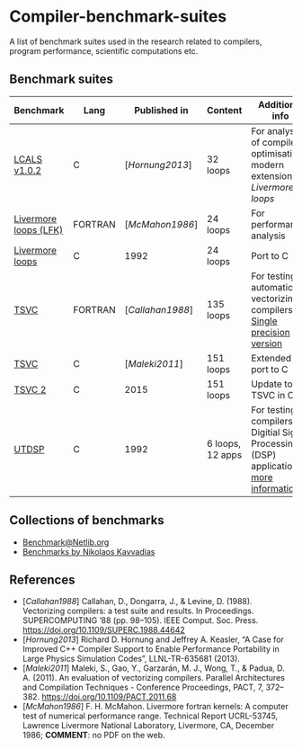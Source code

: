 # Compiler-benchmark-suites
A list of benchmark suites used in the research related to compilers, program performance, scientific computations etc.

## Benchmark suites

| Benchmark                                                                                 | Lang    | Published in     | Content          | Additional info                                                                                                                                                |
|-------------------------------------------------------------------------------------------|---------|------------------|------------------|----------------------------------------------------------------------------------------------------------------------------------------------------------------|
| [LCALS v1.0.2](https://computation.llnl.gov/projects/co-design/download/lcals-v1.0.2.tgz) | C       | [_Hornung2013_]  | 32 loops         | For analysis of compiler optimisations; modern extension to _Livermore loops_                                                                                  |
| [Livermore loops (LFK)](https://www.netlib.org/benchmark/livermore)                       | FORTRAN | [_McMahon1986_]  | 24 loops         | For performance analysis                                                                                                                                       |
| [Livermore loops](https://www.netlib.org/benchmark/livermorec)                            | C       | 1992             | 24 loops         | Port to C                                                                                                                                                      |
| [TSVC](https://www.netlib.org/benchmark/vectord)                                          | FORTRAN | [_Callahan1988_] | 135 loops        | For testing automatic vectorizing compilers; [Single precision version](https://www.netlib.org/benchmark/vectors)                                              |
| [TSVC](http://polaris.cs.uiuc.edu/~maleki1/TSVC.tar.gz)                                   | C       | [_Maleki2011_]   | 151 loops        | Extended port to C                                                                                                                                             |
| [TSVC 2](https://github.com/UoB-HPC/TSVC_2)                                               | C       | 2015             | 151 loops        | Update to TSVC in C                                                                                                                                            |
| [UTDSP](http://www.eecg.toronto.edu/~corinna/DSP/infrastructure/UTDSP.tar.gz)             | C       | 1992             | 6 loops, 12 apps | For testing compilers on Digitial Signal Processing (DSP) applications; [more information](http://www.eecg.toronto.edu/~corinna/DSP/infrastructure/UTDSP.html) |

## Collections of benchmarks

* [Benchmark@Netlib.org](http://www.netlib.org/benchmark/)
* [Benchmarks by Nikolaos Kavvadias](http://www.nkavvadias.com/benchmarks.html#benchmarks)

## References

* [_Callahan1988_] Callahan, D., Dongarra, J., & Levine, D. (1988). Vectorizing compilers: a test suite and results. In Proceedings. SUPERCOMPUTING ’88 (pp. 98–105). IEEE Comput. Soc. Press. https://doi.org/10.1109/SUPERC.1988.44642
* [_Hornung2013_] Richard D. Hornung and Jeffrey A. Keasler, “A Case for Improved C++ Compiler Support to Enable Performance Portability in Large Physics Simulation Codes”, LLNL-TR-635681 (2013).
* [_Maleki2011_] Maleki, S., Gao, Y., Garzarán, M. J., Wong, T., & Padua, D. A. (2011). An evaluation of vectorizing compilers. Parallel Architectures and Compilation Techniques - Conference Proceedings, PACT, 7, 372–382. https://doi.org/10.1109/PACT.2011.68
* [_McMahon1986_] F. H. McMahon. Livermore fortran kernels: A computer test of numerical performance range. Technical Report UCRL-53745, Lawrence Livermore National Laboratory, Livermore, CA, December 1986; __COMMENT__: no PDF on the web.